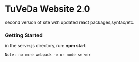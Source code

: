 # TuVeDa Website 2.0

second version of site with updated react packages/syntax/etc.

### Getting Started 

in the server.js directory, run: **npm start**

```Note: no more webpack -w or node server```
```

